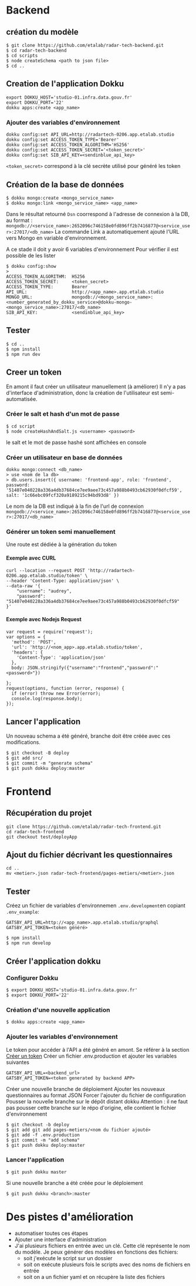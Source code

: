 # Backend
## création du modèle
```
$ git clone https://github.com/etalab/radar-tech-backend.git
$ cd radar-tech-backend
$ cd scripts
$ node createSchema <path to json file>
$ cd ..
```

## Creation de l'application Dokku
```
export DOKKU_HOST='studio-01.infra.data.gouv.fr'
export DOKKU_PORT='22'
dokku apps:create <app_name>
```
### Ajouter des variables d'environnement
```
dokku config:set API_URL=http://radartech-0206.app.etalab.studio
dokku config:set ACCESS_TOKEN_TYPE='Bearer'
dokku config:set ACCESS_TOKEN_ALGORITHM='HS256'
dokku config:set ACCESS_TOKEN_SECRET='<token_secret>'
dokku config:set SIB_API_KEY=<sendinblue_api_key>
```
`<token_secret>` correspond à la clé secrète utilisé pour généré les token

## Création de la base de données
```
$ dokku mongo:create <mongo_service_name>
$ dokku mongo:link <mongo_service_name> <app_name>
```
Dans le résultat retourné `Dsn` coorrespond à l'adresse de connexion à la DB, au format : `mongodb://<service_name>:2652096c746158e0fd896ff2b7416877@<service_user>:27017/<db_name>`
La commande Link a automatiquement ajouté l'URL vers Mongo en variable d'environnement.

A ce stade il doit y avoir 6 variables d'environnement
Pour vérifier il est possible de les lister
```
$ dokku config:show
> 
ACCESS_TOKEN_ALGORITHM:  HS256
ACCESS_TOKEN_SECRET:     <token_secret>
ACCESS_TOKEN_TYPE:       Bearer
API_URL:                 http://<app_name>.app.etalab.studio
MONGO_URL:               mongodb://<mongo_service_name>:<number_generated_by_dokku_service>@dokku-mongo-<mongo_service_name>:27017/<db_name>
SIB_API_KEY:             <sendinblue_api_key>
```

## Tester
```
$ cd ..
$ npm install
$ npm run dev
```

## Creer un token
En amont il faut créer un utilisateur manuellement (à améliorer)
Il n'y a pas d'interface d'administration, donc la création de l'utilisateur est semi-automatisée.

### Créer le salt et hash d'un mot de passe
```
$ cd script
$ node createHashAndSalt.js <username> <password>
```
le salt et le mot de passe hashé sont affichées en console

### Créer un utilisateur en base de données 
```
dokku mongo:connect <db_name>
> use <nom de la db>
> db.users.insert({ username: 'frontend-app', role: 'frontend', password: '51407e040228a336a4db37684ce7ee9aee73c457a988b0493cb62930f0dfcf59', salt: '1c66ebc09fcf320a9189215c94bd93d8' })
```
Le nom de la DB est indiqué à la fin de l'url de connexion `mongodb://<service_name>:2652096c746158e0fd896ff2b7416877@<service_user>:27017/<db_name>`

### Générer un token semi manuellement 
Une route est dédiée à la génération du token
#### Exemple avec CURL
```
curl --location --request POST 'http://radartech-0206.app.etalab.studio/token' \
--header 'Content-Type: application/json' \
--data-raw '{
    "username": "audrey",
    "password": "51407e040228a336a4db37684ce7ee9aee73c457a988b0493cb62930f0dfcf59"
}'
```

#### Exemple avec Nodejs Request
```
var request = require('request');
var options = {
  'method': 'POST',
  'url': 'http://<nom_app>.app.etalab.studio/token',
  'headers': {
    'Content-Type': 'application/json'
  },
  body: JSON.stringify({"username":"frontend","password":"<password>"})

};
request(options, function (error, response) {
  if (error) throw new Error(error);
  console.log(response.body);
});
```

## Lancer l'application
Un nouveau schema a été généré, branche doit être créée avec ces modifications.
```
$ git checkout -B deploy
$ git add src/
$ git commit -m "generate schema"
$ git push dokku deploy:master
```

# Frontend
## Récupération du projet
```
git clone https://github.com/etalab/radar-tech-frontend.git
cd radar-tech-frontend
git checkout test/deployApp
``` 
## Ajout du fichier décrivant les questionnaires
```
cd ..
mv <metier>.json radar-tech-frontend/pages-metiers/<metier>.json
```
## Tester 
Créez un fichier de variables d'environnemen `.env.development`en copiant `.env_example`: 
```
GATSBY_API_URL=http://<app_name>.app.etalab.studio/graphql
GATSBY_API_TOKEN=<token généré>
```
```
$ npm install
$ npm run develop
```
## Créer l'application dokku
### Configurer Dokku
```
$ export DOKKU_HOST='studio-01.infra.data.gouv.fr'
$ export DOKKU_PORT='22'
```
### Création d'une nouvelle application
```
$ dokku apps:create <app_name>
```
### Ajouter les variables d'environnement
Le token pour accéder à l'API a été généré en amont.
Se référer à la section [Créer un token](#Creer-un-token) 
Créer un fichier .env.production et ajouter les variables suivantes
```
GATSBY_API_URL=<backend_url>
GATSBY_API_TOKEN=<token generated by backend APP>
```
Créer une nouvelle branche de déploiement
Ajouter les nouveaux questionnaires au format JSON
Forcer l'ajouter du fichier de configuration
Pousser la nouvelle branche sur le dépôt distant dokku
Attention : il ne faut pas pousser cette branche sur le répo d'origine, elle contient le fichier d'environnement
```
$ git checkout -b deploy
$ git add git add pages-metiers/<nom du fichier ajouté>
$ git add -f .env.production
$ git commit -m "add schema"
$ git push dokku deploy:master
```
### Lancer l'application
```
$ git push dokku master
```
Si une nouvelle branche a été créée pour le déploiement
``` 
$ git push dokku <branch>:master
```

# Des pistes d'amélioration 
- automatiser toutes ces étapes
- Ajouter une interface d'administration
- J'ai plusieurs fichiers en entrée avec un clé. Cette clé représente le nom du modèle. Je peux générer des modèles en fonctions des fichiers: 
   - soit j'exécute le script sur un dossier
   - soit on exécute plusieurs fois le scripts avec des noms de fichiers en entrée
   - soit on a un fichier yaml et on récupère la liste des fichiers